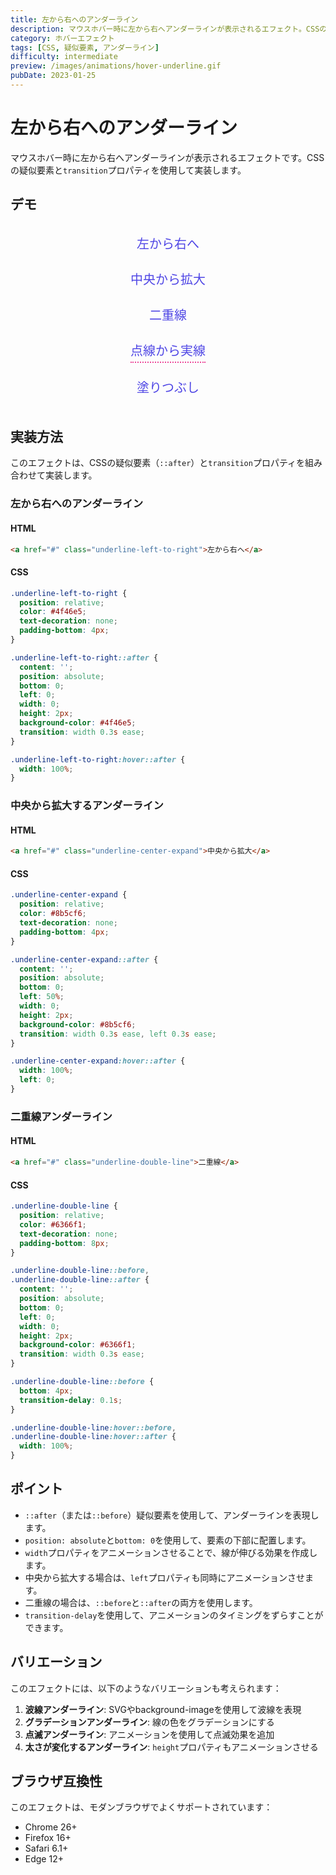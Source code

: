 ```yaml
---
title: 左から右へのアンダーライン
description: マウスホバー時に左から右へアンダーラインが表示されるエフェクト。CSSの疑似要素とtransitionプロパティを使用した実装例。
category: ホバーエフェクト
tags: [CSS, 疑似要素, アンダーライン]
difficulty: intermediate
preview: /images/animations/hover-underline.gif
pubDate: 2023-01-25
---
```


# 左から右へのアンダーライン

マウスホバー時に左から右へアンダーラインが表示されるエフェクトです。CSSの疑似要素と`transition`プロパティを使用して実装します。

## デモ

<AnimationDemo title="アンダーラインエフェクト" description="マウスを乗せるとアンダーラインが表示されます">
  <div class="underline-container">
    <a href="#" class="underline-item left-to-right">左から右へ</a>
    <a href="#" class="underline-item center-expand">中央から拡大</a>
    <a href="#" class="underline-item double-line">二重線</a>
    <a href="#" class="underline-item dotted-to-solid">点線から実線</a>
    <a href="#" class="underline-item fill-up">塗りつぶし</a>
  </div>
  
  <style>
    .underline-container {
      display: flex;
      flex-direction: column;
      gap: 1.5rem;
      align-items: center;
      padding: 1rem;
    }
    
    .underline-item {
      position: relative;
      font-size: 1.25rem;
      color: #4f46e5;
      text-decoration: none;
      padding-bottom: 4px;
    }
    
    /* 左から右へ */
    .underline-item.left-to-right::after {
      content: '';
      position: absolute;
      bottom: 0;
      left: 0;
      width: 0;
      height: 2px;
      background-color: #4f46e5;
      transition: width 0.3s ease;
    }
    
    .underline-item.left-to-right:hover::after {
      width: 100%;
    }
    
    /* 中央から拡大 */
    .underline-item.center-expand::after {
      content: '';
      position: absolute;
      bottom: 0;
      left: 50%;
      width: 0;
      height: 2px;
      background-color: #8b5cf6;
      transition: width 0.3s ease, left 0.3s ease;
    }
    
    .underline-item.center-expand:hover::after {
      width: 100%;
      left: 0;
    }
    
    /* 二重線 */
    .underline-item.double-line::before,
    .underline-item.double-line::after {
      content: '';
      position: absolute;
      bottom: 0;
      left: 0;
      width: 0;
      height: 2px;
      background-color: #6366f1;
      transition: width 0.3s ease;
    }
    
    .underline-item.double-line::before {
      bottom: 4px;
      transition-delay: 0.1s;
    }
    
    .underline-item.double-line:hover::before,
    .underline-item.double-line:hover::after {
      width: 100%;
    }
    
    /* 点線から実線 */
    .underline-item.dotted-to-solid {
      border-bottom: 2px dotted #ec4899;
      transition: border-bottom 0.3s ease;
    }
    
    .underline-item.dotted-to-solid:hover {
      border-bottom: 2px solid #ec4899;
    }
    
    /* 塗りつぶし */
    .underline-item.fill-up::after {
      content: '';
      position: absolute;
      bottom: 0;
      left: 0;
      width: 100%;
      height: 0;
      background-color: rgba(79, 70, 229, 0.1);
      transition: height 0.3s ease;
      z-index: -1;
    }
    
    .underline-item.fill-up:hover::after {
      height: 100%;
    }
  </style>
</AnimationDemo>

## 実装方法

このエフェクトは、CSSの疑似要素（`::after`）と`transition`プロパティを組み合わせて実装します。

### 左から右へのアンダーライン

#### HTML
```html
<a href="#" class="underline-left-to-right">左から右へ</a>
```

#### CSS
```css
.underline-left-to-right {
  position: relative;
  color: #4f46e5;
  text-decoration: none;
  padding-bottom: 4px;
}

.underline-left-to-right::after {
  content: '';
  position: absolute;
  bottom: 0;
  left: 0;
  width: 0;
  height: 2px;
  background-color: #4f46e5;
  transition: width 0.3s ease;
}

.underline-left-to-right:hover::after {
  width: 100%;
}
```

### 中央から拡大するアンダーライン

#### HTML
```html
<a href="#" class="underline-center-expand">中央から拡大</a>
```

#### CSS
```css
.underline-center-expand {
  position: relative;
  color: #8b5cf6;
  text-decoration: none;
  padding-bottom: 4px;
}

.underline-center-expand::after {
  content: '';
  position: absolute;
  bottom: 0;
  left: 50%;
  width: 0;
  height: 2px;
  background-color: #8b5cf6;
  transition: width 0.3s ease, left 0.3s ease;
}

.underline-center-expand:hover::after {
  width: 100%;
  left: 0;
}
```

### 二重線アンダーライン

#### HTML
```html
<a href="#" class="underline-double-line">二重線</a>
```

#### CSS
```css
.underline-double-line {
  position: relative;
  color: #6366f1;
  text-decoration: none;
  padding-bottom: 8px;
}

.underline-double-line::before,
.underline-double-line::after {
  content: '';
  position: absolute;
  bottom: 0;
  left: 0;
  width: 0;
  height: 2px;
  background-color: #6366f1;
  transition: width 0.3s ease;
}

.underline-double-line::before {
  bottom: 4px;
  transition-delay: 0.1s;
}

.underline-double-line:hover::before,
.underline-double-line:hover::after {
  width: 100%;
}
```

## ポイント

- `::after`（または`::before`）疑似要素を使用して、アンダーラインを表現します。
- `position: absolute`と`bottom: 0`を使用して、要素の下部に配置します。
- `width`プロパティをアニメーションさせることで、線が伸びる効果を作成します。
- 中央から拡大する場合は、`left`プロパティも同時にアニメーションさせます。
- 二重線の場合は、`::before`と`::after`の両方を使用します。
- `transition-delay`を使用して、アニメーションのタイミングをずらすことができます。

## バリエーション

このエフェクトには、以下のようなバリエーションも考えられます：

1. **波線アンダーライン**: SVGやbackground-imageを使用して波線を表現
2. **グラデーションアンダーライン**: 線の色をグラデーションにする
3. **点滅アンダーライン**: アニメーションを使用して点滅効果を追加
4. **太さが変化するアンダーライン**: `height`プロパティもアニメーションさせる

## ブラウザ互換性

このエフェクトは、モダンブラウザでよくサポートされています：

- Chrome 26+
- Firefox 16+
- Safari 6.1+
- Edge 12+
